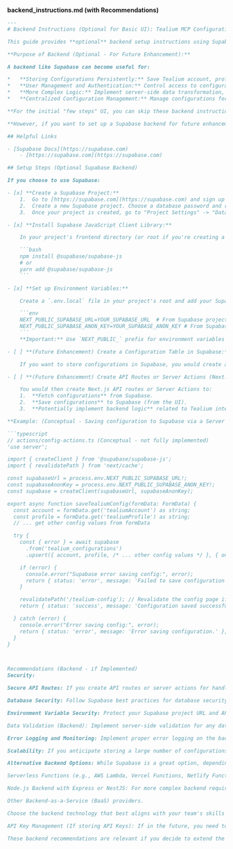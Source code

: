 **backend_instructions.md (with Recommendations)**

```markdown
---
# Backend Instructions (Optional for Basic UI): Tealium MCP Configuration

This guide provides **optional** backend setup instructions using Supabase. For the *basic* Tealium MCP Configuration UI described in `frontend_instructions.md`, a backend is **not strictly required**.  The frontend can directly send data to Tealium.

**Purpose of Backend (Optional - For Future Enhancement):**

A backend like Supabase can become useful for:

*   **Storing Configurations Persistently:** Save Tealium account, profile, and other configurations so users don't have to re-enter them each time.
*   **User Management and Authentication:** Control access to configuration settings.
*   **More Complex Logic:** Implement server-side data transformation, enrichment, or more advanced Tealium API interactions.
*   **Centralized Configuration Management:** Manage configurations for multiple Tealium integrations in one place.

**For the initial "few steps" UI, you can skip these backend instructions and directly use the frontend component in `frontend_instructions.md`.**

**However, if you want to set up a Supabase backend for future enhancements, follow these steps:**

## Helpful Links

- [Supabase Docs](https://supabase.com)
    - [https://supabase.com](https://supabase.com)

## Setup Steps (Optional Supabase Backend)

If you choose to use Supabase:

- [x] **Create a Supabase Project:**
    1.  Go to [https://supabase.com](https://supabase.com) and sign up or log in.
    2.  Create a new Supabase project. Choose a database password and region.
    3.  Once your project is created, go to "Project Settings" -> "Database" and find your **Database connection string**. You'll need this later.

- [x] **Install Supabase JavaScript Client Library:**

    In your project's frontend directory (or root if you're creating a full-stack app):

    ```bash
    npm install @supabase/supabase-js
    # or
    yarn add @supabase/supabase-js
    ```

- [x] **Set up Environment Variables:**

    Create a `.env.local` file in your project's root and add your Supabase project URL and API key (anon key):

    ```env
    NEXT_PUBLIC_SUPABASE_URL=YOUR_SUPABASE_URL  # From Supabase project settings
    NEXT_PUBLIC_SUPABASE_ANON_KEY=YOUR_SUPABASE_ANON_KEY # From Supabase project settings -> API
    ```
    **Important:** Use `NEXT_PUBLIC_` prefix for environment variables that are accessed in the browser (frontend).

- [ ] **(Future Enhancement) Create a Configuration Table in Supabase:**

    If you want to store configurations in Supabase, you would create a database table (e.g., "tealium_configurations") to store settings like Tealium account, profile, etc. You can use the Supabase UI to create tables.

- [ ] **(Future Enhancement) Create API Routes or Server Actions (Next.js) to interact with Supabase:**

    You would then create Next.js API routes or Server Actions to:
    1.  **Fetch configurations** from Supabase.
    2.  **Save configurations** to Supabase (from the UI).
    3.  **Potentially implement backend logic** related to Tealium integration.

**Example: (Conceptual - Saving configuration to Supabase via a Server Action)**

```typescript
// actions/config-actions.ts (Conceptual - not fully implemented)
'use server';

import { createClient } from '@supabase/supabase-js';
import { revalidatePath } from 'next/cache';

const supabaseUrl = process.env.NEXT_PUBLIC_SUPABASE_URL!;
const supabaseAnonKey = process.env.NEXT_PUBLIC_SUPABASE_ANON_KEY!;
const supabase = createClient(supabaseUrl, supabaseAnonKey);

export async function saveTealiumConfig(formData: FormData) {
  const account = formData.get('tealiumAccount') as string;
  const profile = formData.get('tealiumProfile') as string;
  // ... get other config values from formData

  try {
    const { error } = await supabase
      .from('tealium_configurations')
      .upsert({ account, profile, /* ... other config values */ }, { onConflict: ['account'] }); // Example: upsert based on account

    if (error) {
      console.error("Supabase error saving config:", error);
      return { status: 'error', message: 'Failed to save configuration to Supabase.' };
    }

    revalidatePath('/tealium-config'); // Revalidate the config page if needed
    return { status: 'success', message: 'Configuration saved successfully!' };

  } catch (error) {
    console.error("Error saving config:", error);
    return { status: 'error', message: 'Error saving configuration.' };
  }
}



Recommendations (Backend - if Implemented)
Security:

Secure API Routes: If you create API routes or server actions for handling configurations, ensure they are secure. Implement authentication if needed to control who can access and modify configurations.

Database Security: Follow Supabase best practices for database security, including secure database passwords and appropriate access roles.

Environment Variable Security: Protect your Supabase project URL and API keys. Do not commit .env.local files to version control in production environments. Use secure environment variable management in your deployment platform.

Data Validation (Backend): Implement server-side validation for any data received from the frontend before saving it to the database. This adds an extra layer of data quality assurance.

Error Logging and Monitoring: Implement proper error logging on the backend. If you are using server actions or API routes, log errors and monitor your backend for issues. Supabase provides some built-in monitoring, but consider adding more detailed logging if needed.

Scalability: If you anticipate storing a large number of configurations or handling frequent requests, consider scalability aspects of your Supabase setup. Supabase offers different database instance sizes and scaling options.

Alternative Backend Options: While Supabase is a great option, depending on your project's needs, you could also consider other backend options like:

Serverless Functions (e.g., AWS Lambda, Vercel Functions, Netlify Functions): For simpler backend logic without managing a full server.

Node.js Backend with Express or NestJS: For more complex backend requirements.

Other Backend-as-a-Service (BaaS) providers.

Choose the backend technology that best aligns with your team's skills and project requirements.

API Key Management (If storing API Keys): If in the future, you need to handle Tealium API keys or other sensitive credentials, store them securely on the backend (e.g., using environment variables in a secure server environment, or using a secrets management service) and avoid exposing them to the frontend or storing them directly in the database in plain text.

These backend recommendations are relevant if you decide to extend the basic UI with a backend component for persistent configuration storage, user management, or more advanced server-side logic. For the initial UI setup and testing, a backend is optional.

